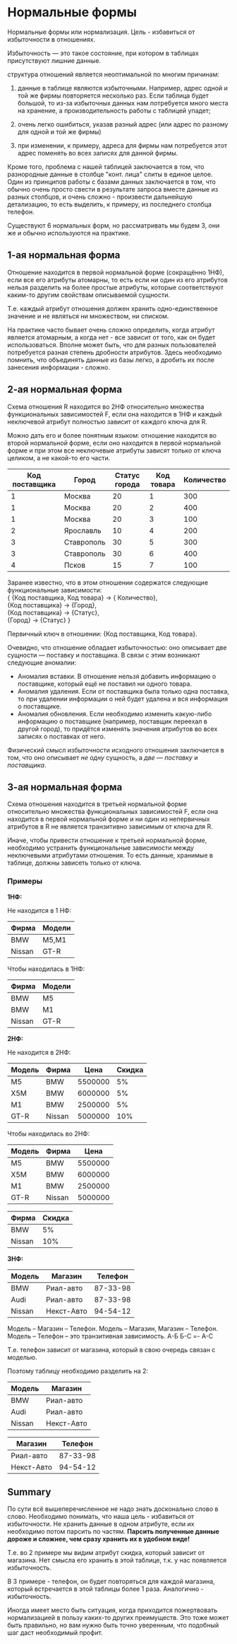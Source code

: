 # Нормальные формы

Нормальные формы или нормализация. Цель - избавиться от избыточности в отношениях.

Избыточность — это такое состояние, при котором в таблицах присутствуют лишние данные.

структура отношений является неоптимальной по многим причинам:

1. данные в таблице являются избыточными. Например, адрес одной и той же фирмы повторяется несколько раз. Если таблица будет большой, то из-за избыточных данных нам потребуется много места на хранение, а производительность работы с таблицей упадет;

2. очень легко ошибиться, указав разный адрес (или адрес по разному для одной и той же фирмы)

3. при изменении, к примеру, адреса для фирмы нам потребуется этот адрес поменять во всех записях для данной фирмы.

Кроме того, проблема с нашей таблицей заключается в том, что разнородные данные в столбце "конт. лица" слиты в единое целое. Один из принципов работы с базами данных заключается в том, что обычно очень просто свести в результате запроса вместе данные из разных столбцов, и очень сложно - произвести дальнейшую детализацию, то есть выделить, к примеру, из последнего столбца телефон.

Существуют 6 нормальных форм, но рассматривать мы будем 3, они же и обычно используются на практике.

## 1-ая нормальная форма

Отношение находится в первой нормальной форме (сокращённо 1НФ), если все его атрибуты атомарны, то есть если ни один из его атрибутов нельзя разделить на более простые атрибуты, которые соответствуют каким-то другим свойствам описываемой сущности.

Т.е. каждый атрибут отношения должен хранить одно-единственное значение и не являться ни множеством, ни списком.

На практике часто бывает очень сложно определить, когда атрибут является атомарным, а когда нет - все зависит от того, как он будет использоваться. Вполне может быть, что для разных пользователей потребуется разная степень дробности атрибутов. Здесь необходимо помнить, что объединять данные из базы легко, а дробить их после занесения информации - сложно.

## 2-ая нормальная форма

Схема отношения R находится во 2НФ относительно множества функциональных зависимостей F, если она находится в 1НФ и каждый неключевой атрибут полностью зависит от каждого ключа для R.

Можно дать его и более понятным языком: отношение находится во второй нормальной форме, если оно находится в первой нормальной форме и при этом все неключевые атрибуты зависят только от ключа целиком, а не какой-то его части.

| **Код поставщика** | **Город**  | **Статус города** | **Код товара** | **Количество** |
| ------------------ | ---------- | ----------------- | -------------- | -------------- |
| 1                  | Москва     | 20                | 1              | 300            |
| 1                  | Москва     | 20                | 2              | 400            |
| 1                  | Москва     | 20                | 3              | 100            |
| 2                  | Ярославль  | 10                | 4              | 200            |
| 3                  | Ставрополь | 30                | 5              | 300            |
| 3                  | Ставрополь | 30                | 6              | 400            |
| 4                  | Псков      | 15                | 7              | 100            |

Заранее известно, что в этом отношении содержатся следующие функциональные зависимости:  
{ {Код поставщика, Код товара} -> { Количество},  
{Код поставщика} -> {Город},  
{Код поставщика} -> {Статус},  
{Город} -> {Статус} }

Первичный ключ в отношении: {Код поставщика, Код товара}.

Очевидно, что отношение обладает избыточностью: оно описывает две сущности — поставку и поставщика. В связи с этим возникают следующие аномалии:

- Аномалия вставки. В отношение нельзя добавить информацию о поставщике, который ещё не поставил ни одного товара.
- Аномалия удаления. Если от поставщика была только одна поставка, то при удалении информации о ней будет удалена и вся информация о поставщике.
- Аномалия обновления. Если необходимо изменить какую-либо информацию о поставщике (например, поставщик переехал в другой город), то придётся изменять значения атрибутов во всех записях о поставках от него.

Физический смысл избыточности исходного отношения заключается в том, что оно описывает _не одну_ сущность, а _две_ — _поставку_ и _поставщика_.

## 3-ая нормальная форма

Схема отношения находится в третьей нормальной форме относительно множества функциональных зависимостей F, если она находится в первой нормальной форме и ни один из непервичных атрибутов в R не является транзитивно зависимым от ключа для R.

Иначе, чтобы привести отношение к третьей нормальной форме, необходимо устранить функциональные зависимости между неключевыми атрибутами отношения. То есть данные, хранимые в таблице, должны зависеть только от ключа.

### Примеры

**1НФ:**

Не находится в 1 НФ:

| Фирма  | Модели |
| ------ | ------ |
| BMW    | M5,M1  |
| Nissan | GT-R   |

Чтобы находилась в 1НФ:

| Фирма  | Модели |
| ------ | ------ |
| BMW    | M5     |
| BMW    | M1     |
| Nissan | GT-R   |

**2НФ:**

Не находится в 2НФ:

| **Модель** | **Фирма** | **Цена** | **Скидка** |
| ---------- | --------- | -------- | ---------- |
| M5         | BMW       | 5500000  | 5%         |
| X5M        | BMW       | 6000000  | 5%         |
| M1         | BMW       | 2500000  | 5%         |
| GT-R       | Nissan    | 5000000  | 10%        |

Чтобы находилась во 2НФ:

| **Модель** | **Фирма** | **Цена** |
| ---------- | --------- | -------- |
| M5         | BMW       | 5500000  |
| X5M        | BMW       | 6000000  |
| M1         | BMW       | 2500000  |
| GT-R       | Nissan    | 5000000  |

| Фирма  | Скидка |
| ------ | ------ |
| BMW    | 5%     |
| Nissan | 10%    |

**3НФ:**

| Модель | Магазин    | Телефон  |
| ------ | ---------- | -------- |
| BMW    | Риал-авто  | 87-33-98 |
| Audi   | Риал-авто  | 87-33-98 |
| Nissan | Некст-Авто | 94-54-12 |

Модель – Магазин – Телефон.
Модель – Магазин, Магазин – Телефон.
Модель – Телефон – это транзитивная зависимость. А-Б Б-С =- А-С

Т.е. телефон зависит от магазина, который в свою очередь связан с моделью.

Поэтому таблицу необходимо разделить на 2:

| Модель | Магазин    |
| ------ | ---------- |
| BMW    | Риал-авто  |
| Audi   | Риал-авто  |
| Nissan | Некст-Авто |

| Магазин    | Телефон  |
| ---------- | -------- |
| Риал-авто  | 87-33-98 |
| Некст-Авто | 94-54-12 |

## Summary

По сути всё вышеперечисленное не надо знать досконально слово в слово. Необходимо понимать, что наша цель - избавиться от избыточности. Не хранить данные в одном атрибуте, если их необходимо потом парсить по частям. **Парсить полученные данные дороже и сложнее, чем сразу хранить их в удобном виде!**

Т.е. во 2 примере мы видим атрибут скидка, который зависит от магазина. Нет смысла его хранить в этой таблице, т.к. у нас появляется избыточность.

В 3 примере - телефон, он будет повторяться для каждой магазина, который встречается в этой таблицы более 1 раза. Аналогично - избыточность.

Иногда имеет место быть ситуация, когда приходится пожертвовать нормализацией в пользу каких-то других преимуществ. Это тоже может быть правильно, но вам нужно быть точно уверенным, что подобный шаг даст необходимый профит.
